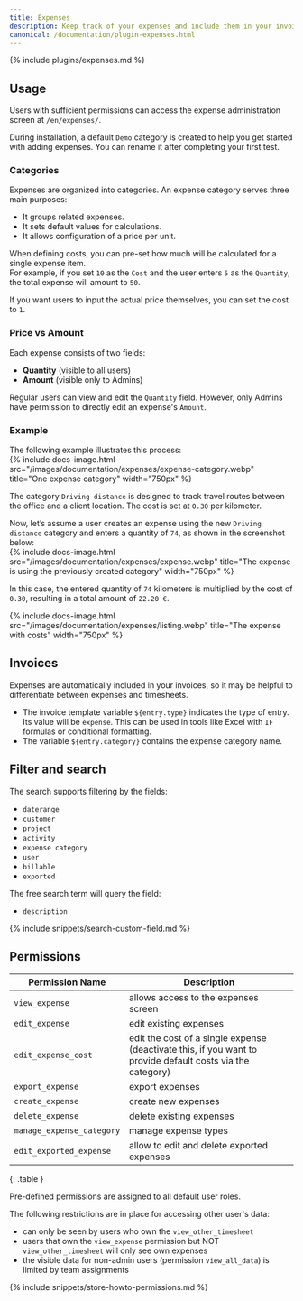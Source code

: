 ```yaml
---
title: Expenses
description: Keep track of your expenses and include them in your invoices
canonical: /documentation/plugin-expenses.html
---
```


{% include plugins/expenses.md %}  

## Usage 

Users with sufficient permissions can access the expense administration screen at `/en/expenses/`.

During installation, a default `Demo` category is created to help you get started with adding expenses. You can rename it after completing your first test.

### Categories

Expenses are organized into categories. An expense category serves three main purposes:
- It groups related expenses.
- It sets default values for calculations.
- It allows configuration of a price per unit.

When defining costs, you can pre-set how much will be calculated for a single expense item.  
For example, if you set `10` as the `Cost` and the user enters `5` as the `Quantity`, the total expense will amount to `50`.

If you want users to input the actual price themselves, you can set the cost to `1`.

### Price vs Amount

Each expense consists of two fields:
- **Quantity** (visible to all users)
- **Amount** (visible only to Admins)

Regular users can view and edit the `Quantity` field. However, only Admins have permission to directly edit an expense's `Amount`.

### Example

The following example illustrates this process:  
{% include docs-image.html src="/images/documentation/expenses/expense-category.webp" title="One expense category" width="750px" %}

The category `Driving distance` is designed to track travel routes between the office and a client location. The cost is set at `0.30` per kilometer.

Now, let’s assume a user creates an expense using the new `Driving distance` category and enters a quantity of `74`, as shown in the screenshot below:  
{% include docs-image.html src="/images/documentation/expenses/expense.webp" title="The expense is using the previously created category" width="750px" %}

In this case, the entered quantity of `74` kilometers is multiplied by the cost of `0.30`, resulting in a total amount of `22.20 €`.

{% include docs-image.html src="/images/documentation/expenses/listing.webp" title="The expense with costs" width="750px" %}

## Invoices

Expenses are automatically included in your invoices, so it may be helpful to differentiate between expenses and timesheets.

- The invoice template variable `${entry.type}` indicates the type of entry. Its value will be `expense`. This can be used in tools like Excel with `IF` formulas or conditional formatting.
- The variable `${entry.category}` contains the expense category name.

## Filter and search

The search supports filtering by the fields:
- `daterange`
- `customer`
- `project`
- `activity`
- `expense category`
- `user`
- `billable`
- `exported`

The free search term will query the field:
- `description`

{% include snippets/search-custom-field.md %}

## Permissions

| Permission Name            | Description                                                                                                |
|----------------------------|------------------------------------------------------------------------------------------------------------|
| `view_expense`             | allows access to the expenses screen                                                                       |
| `edit_expense`             | edit existing expenses                                                                                     |
| `edit_expense_cost`        | edit the cost of a single expense (deactivate this, if you want to provide default costs via the category) |
| `export_expense`           | export expenses                                                                                            |
| `create_expense`           | create new expenses                                                                                        |
| `delete_expense`           | delete existing expenses                                                                                   |
| `manage_expense_category`  | manage expense types                                                                                       | 
| `edit_exported_expense`    | allow to edit and delete exported expenses                                                                 | 
{: .table }

Pre-defined permissions are assigned to all default user roles.

The following restrictions are in place for accessing other user's data:
- can only be seen by users who own the `view_other_timesheet`
- users that own the `view_expense` permission but NOT `view_other_timesheet` will only see own expenses
- the visible data for non-admin users (permission `view_all_data`) is limited by team assignments

{% include snippets/store-howto-permissions.md %}
